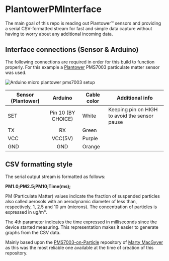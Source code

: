 # PlantowerPMInterface
The main goal of this repo is reading out Plantower™ sensors and providing a serial CSV-formatted stream for fast and simple data capture without having to worry about any additional incoming data.

## Interface connections (Sensor & Arduino)
The following connections are required in order for this build to function properly. For this example a [Plantower](http://www.plantower.com/) PMS7003 particulate matter sensor was used.

![Arduino micro plantower pms7003 setup](https://portalvhds601hqnwxgfhc9.blob.core.windows.net/cdn/media/github_plantower_setup "Arduino micro plantower pms7003 setup")


| Sensor (Plantower)| Arduino           |Cable color|Additional info|
| ----------------- |:-----------------:|-|---------|
| SET               | Pin 10 (BY CHOICE)|White|Keeping pin on HIGH to avoid the sensor pause|
| TX                | RX                  |Green| |
| VCC               | VCC(5V)             |Purple| |
| GND               | GND                 |Orange| |

## CSV formatting style
The serial output stream is formatted as follows:

**PM1.0;PM2.5;PM10;Time(ms);**

PM (Particulate Matter) values indicate the fraction of suspended particles also called aerosols with an aerodynamic diameter of less than, respectively, 1, 2.5 and 10 µm (microns). The concentration of particles is expressed in ug/m³.

The 4th parameter indicates the time expressed in milliseconds since the device started measuring.
This representation makes it easier to generate graphs from the CSV data.


Mainly based upon the [PMS7003-on-Particle](https://github.com/MartyMacGyver/PMS7003-on-Particle) repository of [Marty MacGyver](https://github.com/MartyMacGyver) as this was the most reliable one available at the time of creation of this repository.




